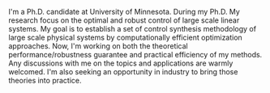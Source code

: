 I'm a Ph.D. candidate at University of Minnesota. During my Ph.D. My research focus on the optimal and robust control of large scale linear systems. My goal is to establish a set of control synthesis methodology of large scale physical systems by computationally efficient optimization approaches. Now, I'm working on both the theoretical performance/robustness guarantee and practical efficiency of my methods. Any discussions with me on the topics and applications are warmly welcomed. I'm also seeking an opportunity in industry to bring those theories into practice. 


